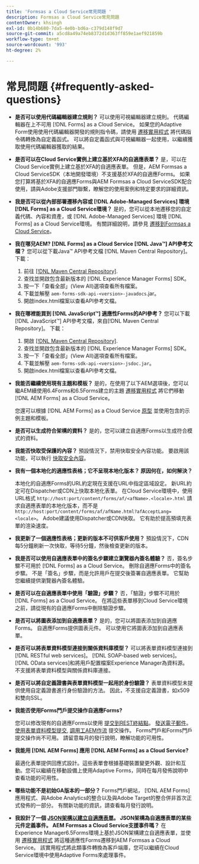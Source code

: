 ```yaml
---
title: 'Formsas a Cloud Service常見問題 '
description: Formsas a Cloud Service常見問題
contentOwner: khsingh
exl-id: 0b14b680-7da5-4e0b-bd6a-c379d148f9d7
source-git-commit: a5cd8a49a74eb8372d1d363ff859e1aef921859b
workflow-type: tm+mt
source-wordcount: '993'
ht-degree: 2%

---
```


# 常見問題 {#frequently-asked-questions}

* **是否可以使用代碼編輯器建立規則？**
可以使用可視編輯器建立規則。 代碼編輯器在上不可用 [!DNL Forms] as a Cloud Service。 如果您的Adaptive Form使用使用代碼編輯器開發的規則指令碼，請使用 [遷移實用程式](migrate-to-forms-as-a-cloud-service.md) 將代碼指令碼轉換為自定義函式。 可以將自定義函式與可視編輯器一起使用，以繼續獲取使用代碼編輯器獲取的結果。

* **是否可以在Cloud Service實例上建立基於XFA的自適應表單？**
是，可以在Cloud Service實例上建立基於XFA的自適應表單。 但是，AEM Formsas a Cloud ServiceSDK（本地開發環境）不支援基於XFA的自適應Forms。 如果您打算將基於XFA的自適應Forms與AEM Formsas a Cloud ServiceSDK配合使用，請與Adobe支援部門聯繫，瞭解您的使用案例和特定要求的詳細資訊。

<!-- * **Can I use an XDP as a Document of Record (DoR) template? Is Forms Designer included in AEM Forms as a Cloud Service license?** 

  Yes, you can use an XDP as a Document of Record template on Cloud Service instances. However, support to use XDP as a Document of Record template is not available for AEM Forms as a Cloud Service SDK (Local development environment). -->

* **我是否可以從內部部署遷移內容或 [!DNL Adobe-Managed Services] 環境 [!DNL Forms] as a Cloud Service環境？**
是的，您可以從本地遷移您的自定義代碼、內容和資產，或 [!DNL Adobe-Managed Services] 環境 [!DNL Forms] as a Cloud Service環境。 有關詳細說明，請參見 [遷移到Formsas a Cloud Service](migrate-to-forms-as-a-cloud-service.md)。

<!-- You can use package manager or Experience Manager UI to [export and import Forms and related assets](import-export-forms-templates.md), use the migration utility to make your existing assets compatible with [!DNL Forms] as a Cloud Service, use the [Best Practices Analyzer](https://experienceleague.adobe.com/docs/experience-manager-cloud-service/moving/cloud-migration/best-practices-analyzer/overview-best-practices-analyzer.html?lang=en#best-practices-analyzer) tool to find the features and APIs that require changes and updated before migration, and use the [Content Transfer Tools](https://docs.adobe.com/content/help/en/experience-manager-cloud-service/moving/home.html) to move your custom code without refactoring it. -->

* **我在哪兒AEM? [!DNL Forms] as a Cloud Service [!DNL Java™] API參考文檔？**
您可以從下載Java™ API參考文檔 [!DNL Maven Central Repository]。 下載：
   1. 前往 [[!DNL Maven Central Repository]](https://mvnrepository.com/artifact/com.adobe.aem/aem-forms-sdk-api).
   1. 查找並開啟包含最新版本的 [!DNL Experience Manager Forms] SDK。
   1. 按一下「查看全部」(View All)選項查看所有檔案。
   1. 下載並解壓 `aem-forms-sdk-api-<version>-javadocs`.jar。
   1. 開啟index.html檔案以查看API參考文檔。

* **我在哪裡能買到 [!DNL JavaScript™] 適應性Forms的API參考？**
您可以下載 [!DNL JavaScript™] API參考文檔，來自[!DNL  Maven Central Repository]。 下載：
   1. 開啟 [[!DNL Maven Central Repository]](https://mvnrepository.com/artifact/com.adobe.aem/aem-forms-sdk-api).
   1. 查找並開啟包含最新版本的 [!DNL Experience Manager Forms] SDK。
   1. 按一下「查看全部」(View All)選項查看所有檔案。
   1. 下載並解壓 `aem-forms-sdk-api-<version>-jsdoc.jar`。
   1. 開啟index.html檔案以查看API參考文檔。

* **我能否繼續使用現有主題和模板？**
是的，在使用了以下AEM選項後，您可以繼AEM續使用6.4Forms和6.5Forms建立的主題 [遷移實用程式](migrate-to-forms-as-a-cloud-service.md) 將它們移動 [!DNL AEM Forms] as a Cloud Service。

   您還可以根據 [!DNL AEM Forms] as a Cloud Service [原型](setup-local-development-environment.md#forms-cloud-service-local-development-environment) 並使用包含的示例主題和模板。

* **是否可以生成符合架構的資料？**
是的，您可以建立自適應Forms以生成符合模式的資料。

<!-- * **Can I pass custom parameters to the prefill service?**
Custom parameters are planned for an upcoming release. -->

* **我能否快取受保護的內容？**
預設情況下，禁用快取安全內容功能。 要啟用該功能，可以執行 [快取安全內容](https://experienceleague.adobe.com/docs/experience-manager-dispatcher/using/configuring/permissions-cache.html)。

* **我有一個本地化的適應性表格；它不呈現本地化版本？ 原因何在，如何解決？**

   本地化的自適應Forms的URL約定現在支援在URL中指定區域設定。 新URL約定可在Dispatcher或CDN上快取本地化表單。 在Cloud Service環境中，使用URL格式 `http://host:port/content/forms/af/<afName>.<locale>.html` 請求自適應表單的本地化版本，而不是 `http://host:port/content/forms/af/afName.html?afAcceptLang=<locale>`。 Adobe建議使用Dispatcher或CDN快取。 它有助於提高預填充表單的渲染速度。

* **我更新了一個適應性表格；更新的版本不可供客戶使用？**
預設情況下，CDN每5分鐘刷新一次快取，等待5分鐘，然後檢查更新的版本。

* **我是否可以使用自適應表單中的簽名步驟建立瀏覽器內簽名體驗？**
否，簽名步驟不可用於 [!DNL Forms] as a Cloud Service。 刪除自適應Forms中的簽名步驟。 不是「簽名」步驟，而是允許用戶在提交後簽署自適應表單。 它幫助您繼續提供瀏覽器內簽名體驗。

* **是否可以在自適應表單中使用「驗證」步驟？**
否，「驗證」步驟不可用於 [!DNL Forms] as a Cloud Service。 在將這些表單移到Cloud Service環境之前，請從現有的自適應Forms中刪除驗證步驟。

* **是否可以將圖表添加到自適應表單？**
是的，您可以將圖表添加到自適應Forms。 自適應Forms提供圖表元件。 可以使用它將圖表添加到自適應表單。

* **是否可以將表單資料模型連接到關係資料庫模型？**
可以將表單資料模型連接到 [!DNL RESTful web services]。 [!DNL SOAP-based web services]。 [!DNL OData services]和將用戶配置檔案Experience Manager為資料源。 不支援將表單資料模型與關係資料庫連接。

* **是否可以將自定義證書與表單資料模型一起用於身份驗證？**
表單資料模型未提供使用自定義證書進行身份驗證的方法。 因此，不支援自定義證書，如x509和雙向SSL。

* **我能否使用Forms門戶提交操作自適應Forms?**

   您可以修改現有的自適應Forms以使用 [提交到REST終結點](configuring-submit-actions.md#submit-to-rest-endpoint)。 [發送電子郵件](configuring-submit-actions.md#send-email)。 [使用表單資料模型提交](configuring-submit-actions.md#submit-using-form-data-model), [調用工AEM作流](configuring-submit-actions.md#invoke-an-aem-workflow) 提交操作。 Forms門戶和Forms門戶提交操作尚不可用。 請留意每月的發行說明，瞭解功能的可用性。

* **我能用 [!DNL AEM Forms] 應用 [!DNL AEM Forms] as a Cloud Service?**

   最適化表單提供回應式設計。這些表單會根據基礎裝置變更外觀、設計和互動。您可以繼續在移動設備上使用Adaptive Forms，同時在每月發佈說明中查看功能的可用性。

* **哪些功能不是初始GA版本的一部分？**
Forms門戶網站， [!DNL AEM Forms] 應用程式、與Adobe Analytics的整合以及與Adobe Target的整合併非首次正式發佈的一部分。 有關新功能的資訊，請查看每月發行說明。

* **我設計了一個 [JSON架構以建立自適應表單](adaptive-form-json-schema-form-model.md)。 JSON架構為自適應表單的某些元件定義事件。 AEM Formsas a Cloud Service支援事件嗎？**
在Experience Manager6.5Forms環境上基於JSON架構建立自適應表單，並使用 [遷移實用程式](migrate-to-forms-as-a-cloud-service.md) 將這種適應性Forms遷移到AEM Formsas a Cloud Service。 該實用程式將此類事件轉換為客戶端庫，您可以繼續在Cloud Service環境中使用Adaptive Forms來處理事件。

